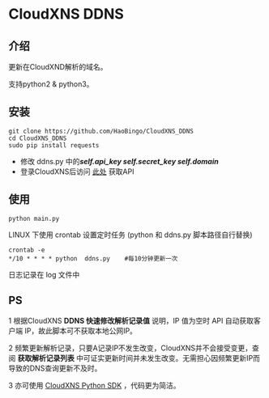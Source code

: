 # CloudXNS DDNS

## 介绍
更新在CloudXND解析的域名。

支持python2 & python3。


## 安装

```
git clone https://github.com/HaoBingo/CloudXNS_DDNS
cd CloudXNS_DDNS
sudo pip install requests
```

* 修改 ddns.py 中的***self.api_key self.secret_key self.domain***
* 登录CloudXNS后访问 [此处](https://www.cloudxns.net/AccountManage/apimanage.html) 获取API

## 使用
```
python main.py
```
LINUX 下使用 crontab 设置定时任务 (python 和 ddns.py 脚本路径自行替换)

```
crontab -e
*/10 * * * * python  ddns.py    #每10分钟更新一次
```

日志记录在 log 文件中

## PS
1 根据CloudXNS **DDNS 快速修改解析记录值** 说明，IP 值为空时 API 自动获取客户端 IP，故此脚本可不获取本地公网IP。

2 频繁更新解析记录，只要A记录IP不发生改变，CloudXNS并不会接受变更，查阅 **获取解析记录列表** 中可证实更新时间并未发生改变。无需担心因频繁更新IP而导致的DNS查询更新不及时。

3 亦可使用 [CloudXNS Python SDK](https://www.cloudxns.net/Support/detail/id/680.html) ，代码更为简洁。
